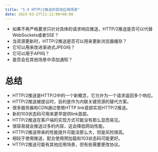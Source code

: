 ```yaml
---
title: "5.9 HTTP/2推送的其他应用场景"
date: 2023-03-27T21:12:00+08:00
---
```


- 如果不再严格要求只针对具体的请求响应推送，HTTP/2推送是否可以代替WebSockets或者SSE？
- 当资源更新时，HTTP/2推送是否可以用来更新浏览器缓存？
- 它可以用来改进渐进式JPEG吗？
- 它可以用于API吗？
- 是否会在其他场景中添加通知？

# 总结

- HTTP/2推送是HTTP/2中的一个新概念，它允许为一个请求返回多个响应。
- HTTP/2推送被提议时，目的是作为内联关键资源的替代方案。
- 很多服务器和CDN通过使用HTTP link首部实现HTTP/2推送。
- 新的103状态码可用来更早提供link首部。
- HTTP/2推送在客户端的实现方式可能没有那么显而易见。
- 很容易就会推送过多的内容，这会降低网站性能。
- HTTP/2推送带来的性能提升可能没那么大，但是风险很高。
- 相较于使用推送，配合使用预加载和103状态码可能更好。
- HTTP/2推送可能有其他应用场景，但有些需要更改协议。
